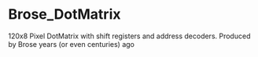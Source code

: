 # Brose_DotMatrix
120x8 Pixel DotMatrix with shift registers and address decoders. Produced by Brose years (or even centuries) ago
